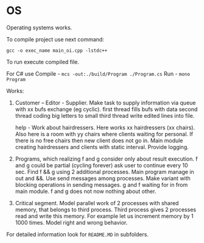 # OS
Operating systems works.

To compile project use next command:

`gcc -o exec_name main_oi.cpp -lstdc++`

To run execute compiled file.

For C# use
Compile - `mcs -out:./build/Program ./Program.cs`
Run     - `mono Program`

Works:
1. Customer – Editor - Supplier. Make task to supply information via queue with
   xx bufs exchange (eg cyclic).
   first thread fills bufs with data
   second thread coding big letters to small
   third thread write edited lines into file.

   help - Work about hairdressers. Here works xx hairdressers (xx chairs). Also
   here is a room with yy chairs where clients waiting for personal. If there is
   no free chairs then new client does not go in.
   Main module creating hairdressers and clients with static interval.
   Provide logging.
2. Programs, which realizing f and g consider only about result execution.
   f and g could be partial (cycling forever) ask user to continue every 10 sec.
   Find f && g using 2 additional processes. Main program manage in out and &&.
   Use send messages among processes. Make variant with blocking operations in
   sending messages. g and f waiting for in from main module. f and g does not
   now nothing about other.
3. Critical segment. Model parallel work of 2 processes with shared memory, that
   belongs to third process. Third process gives 2 processes read and write this
   memory. For example let us increment memory by 1 1000 times.
   Model right and wrong behavior.

For detailed information look for `README.MD` in subfolders.
